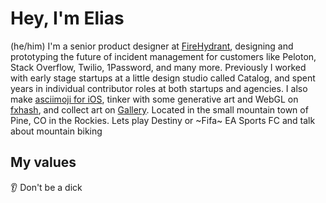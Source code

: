 # Hey, I'm Elias
(he/him) I'm a senior product designer at [FireHydrant](https://firehydrant.com/), designing and prototyping the future of incident management for customers like Peloton, Stack Overflow, Twilio, 1Password, and many more. Previously I worked with early stage startups at a little design studio called Catalog, and spent years in individual contributor roles at both startups and agencies. I also make [asciimoji for iOS](https://apps.apple.com/us/app/asciimoji-%E3%83%84/id1461670485), tinker with some generative art and WebGL on [fxhash](https://www.fxhash.xyz/u/uhhlias.tez), and collect art on [Gallery](https://gallery.so/uhhlias). Located in the small mountain town of Pine, CO in the Rockies. Lets play Destiny or ~Fifa~ EA Sports FC and talk about mountain biking

## My values
👂 Don't be a dick
